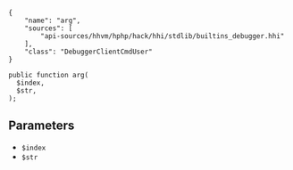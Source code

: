``` yamlmeta
{
    "name": "arg",
    "sources": [
        "api-sources/hhvm/hphp/hack/hhi/stdlib/builtins_debugger.hhi"
    ],
    "class": "DebuggerClientCmdUser"
}
```




``` Hack
public function arg(
  $index,
  $str,
);
```




## Parameters




+ ` $index `
+ ` $str `
<!-- HHAPIDOC -->
